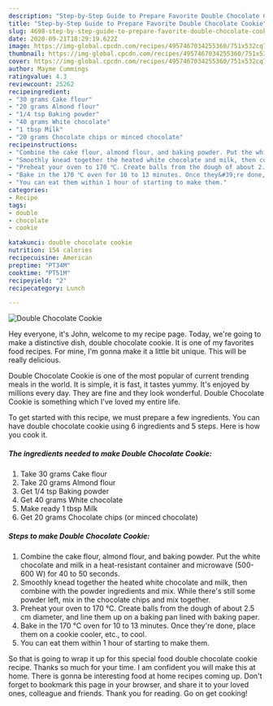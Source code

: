 ```yaml
---
description: "Step-by-Step Guide to Prepare Favorite Double Chocolate Cookie"
title: "Step-by-Step Guide to Prepare Favorite Double Chocolate Cookie"
slug: 4698-step-by-step-guide-to-prepare-favorite-double-chocolate-cookie
date: 2020-09-21T18:29:19.622Z
image: https://img-global.cpcdn.com/recipes/4957467034255360/751x532cq70/double-chocolate-cookie-recipe-main-photo.jpg
thumbnail: https://img-global.cpcdn.com/recipes/4957467034255360/751x532cq70/double-chocolate-cookie-recipe-main-photo.jpg
cover: https://img-global.cpcdn.com/recipes/4957467034255360/751x532cq70/double-chocolate-cookie-recipe-main-photo.jpg
author: Mayme Cummings
ratingvalue: 4.3
reviewcount: 25262
recipeingredient:
- "30 grams Cake flour"
- "20 grams Almond flour"
- "1/4 tsp Baking powder"
- "40 grams White chocolate"
- "1 tbsp Milk"
- "20 grams Chocolate chips or minced chocolate"
recipeinstructions:
- "Combine the cake flour, almond flour, and baking powder. Put the white chocolate and milk in a heat-resistant container and microwave (500-600 W) for 40 to 50 seconds."
- "Smoothly knead together the heated white chocolate and milk, then combine with the powder ingredients and mix. While there&#39;s still some powder left, mix in the chocolate chips and mix together."
- "Preheat your oven to 170 ℃. Create balls from the dough of about 2.5 cm diameter, and line them up on a baking pan lined with baking paper."
- "Bake in the 170 ℃ oven for 10 to 13 minutes. Once they&#39;re done, place them on a cookie cooler, etc., to cool."
- "You can eat them within 1 hour of starting to make them."
categories:
- Recipe
tags:
- double
- chocolate
- cookie

katakunci: double chocolate cookie 
nutrition: 154 calories
recipecuisine: American
preptime: "PT34M"
cooktime: "PT51M"
recipeyield: "2"
recipecategory: Lunch

---
```



![Double Chocolate Cookie](https://img-global.cpcdn.com/recipes/4957467034255360/751x532cq70/double-chocolate-cookie-recipe-main-photo.jpg)

Hey everyone, it's John, welcome to my recipe page. Today, we're going to make a distinctive dish, double chocolate cookie. It is one of my favorites food recipes. For mine, I'm gonna make it a little bit unique. This will be really delicious.



Double Chocolate Cookie is one of the most popular of current trending meals in the world. It is simple, it is fast, it tastes yummy. It's enjoyed by millions every day. They are fine and they look wonderful. Double Chocolate Cookie is something which I've loved my entire life.


To get started with this recipe, we must prepare a few ingredients. You can have double chocolate cookie using 6 ingredients and 5 steps. Here is how you cook it.

<!--inarticleads1-->

##### The ingredients needed to make Double Chocolate Cookie:

1. Take 30 grams Cake flour
1. Take 20 grams Almond flour
1. Get 1/4 tsp Baking powder
1. Get 40 grams White chocolate
1. Make ready 1 tbsp Milk
1. Get 20 grams Chocolate chips (or minced chocolate)




<!--inarticleads2-->

##### Steps to make Double Chocolate Cookie:

1. Combine the cake flour, almond flour, and baking powder. Put the white chocolate and milk in a heat-resistant container and microwave (500-600 W) for 40 to 50 seconds.
1. Smoothly knead together the heated white chocolate and milk, then combine with the powder ingredients and mix. While there&#39;s still some powder left, mix in the chocolate chips and mix together.
1. Preheat your oven to 170 ℃. Create balls from the dough of about 2.5 cm diameter, and line them up on a baking pan lined with baking paper.
1. Bake in the 170 ℃ oven for 10 to 13 minutes. Once they&#39;re done, place them on a cookie cooler, etc., to cool.
1. You can eat them within 1 hour of starting to make them.




So that is going to wrap it up for this special food double chocolate cookie recipe. Thanks so much for your time. I am confident you will make this at home. There is gonna be interesting food at home recipes coming up. Don't forget to bookmark this page in your browser, and share it to your loved ones, colleague and friends. Thank you for reading. Go on get cooking!
